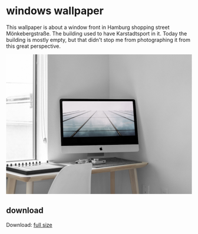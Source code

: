 # windows wallpaper

This wallpaper is about a window front in Hamburg shopping street Mönkebergstraße. The building used to have Karstadtsport in it. Today the building is mostly empty, but that didn't stop me from photographing it from this great perspective.

![Preview des Wallpapers](https://github.com/Maik-Wi/windows-wallpaper/blob/main/windows-wallpaper-mockup.JPG?raw=true)

## download
Download: [full size](https://github.com/Maik-Wi/windows-wallpaper/blob/main/windows-wallpaper.JPG?raw=true)
